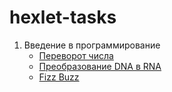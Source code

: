 # hexlet-tasks

1. Введение в программирование
    - [Переворот числа](introduction/reverse-number.js)
    - [Преобразование DNA в RNA](introduction/dnaToRna.js)
    - [Fizz Buzz](introduction/fizzBuzz.js)